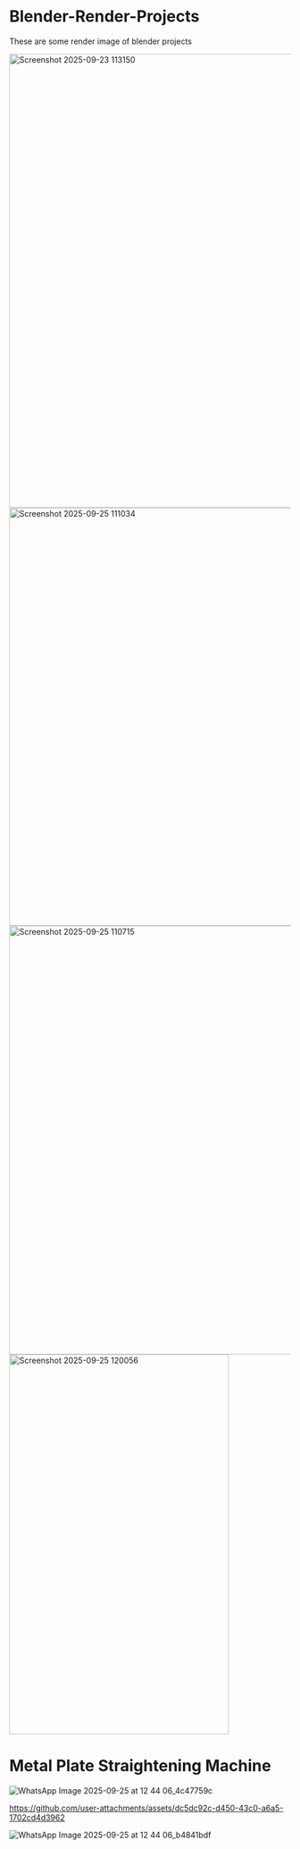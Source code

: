 # Blender-Render-Projects
These are some render image of blender projects

<img width="563" height="811" alt="Screenshot 2025-09-23 113150" src="https://github.com/user-attachments/assets/53ba27bd-6b1a-418f-9f8d-d17f0c46849f" />
<img width="751" height="747" alt="Screenshot 2025-09-25 111034" src="https://github.com/user-attachments/assets/052e0a54-848e-4336-8e7e-8d5ebd271198" />
<img width="777" height="766" alt="Screenshot 2025-09-25 110715" src="https://github.com/user-attachments/assets/577a949b-7c8f-47b5-b373-05ab05483c5c" />
<img width="393" height="679" alt="Screenshot 2025-09-25 120056" src="https://github.com/user-attachments/assets/9f131489-ece9-4ade-aff4-6ad93ea67b9e" />

# Metal Plate Straightening Machine

![WhatsApp Image 2025-09-25 at 12 44 06_4c47759c](https://github.com/user-attachments/assets/e0964f0a-45b3-461b-b8a8-1491b1829679)


https://github.com/user-attachments/assets/dc5dc92c-d450-43c0-a6a5-1702cd4d3962

![WhatsApp Image 2025-09-25 at 12 44 06_b4841bdf](https://github.com/user-attachments/assets/6969e308-8a7f-4599-9ac3-03bed67e4419)
